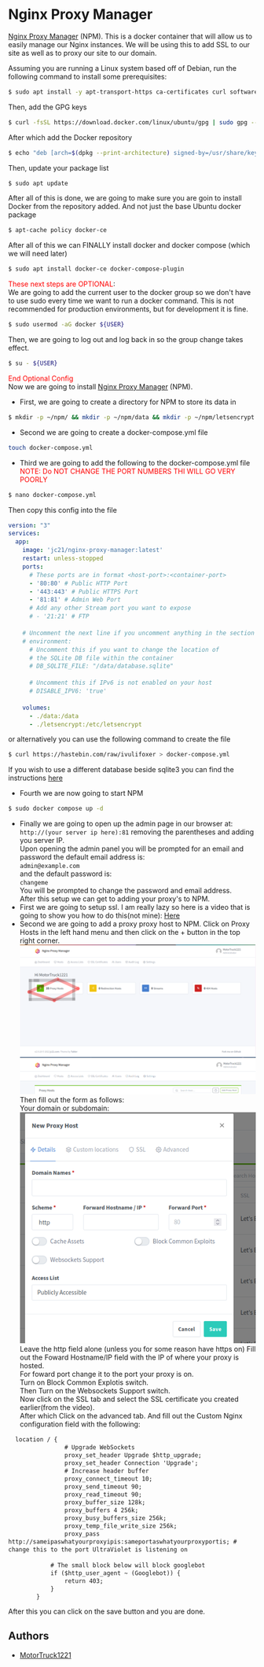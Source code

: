 # Nginx Proxy Manager
[Nginx Proxy Manager](https://nginxproxymanager.com/) (NPM). This is a docker container that will allow us to easily manage our Nginx instances. We will be using this to add SSL to our site as well as to proxy our site to our domain.

Assuming you are running a Linux system based off of Debian, run the following command to install some prerequisites:
```sh
$ sudo apt install -y apt-transport-https ca-certificates curl software-properties-common nano curl wget
```
Then, add the GPG keys
```sh
$ curl -fsSL https://download.docker.com/linux/ubuntu/gpg | sudo gpg --dearmor -o /usr/share/keyrings/docker-archive-keyring.gpg
```
After which add the Docker repository
```sh
$ echo "deb [arch=$(dpkg --print-architecture) signed-by=/usr/share/keyrings/docker-archive-keyring.gpg] https://download.docker.com/linux/ubuntu $(lsb_release -cs) stable" | sudo tee /etc/apt/sources.list.d/docker.list > /dev/null
```
Then, update your package list
```sh
$ sudo apt update
```
After all of this is done, we are going to make sure you are goin to install Docker from the repository added. And not just the base Ubuntu docker package
```sh
$ apt-cache policy docker-ce
```
After all of this we can FINALLY install docker and docker compose (which we will need later)
```sh
$ sudo apt install docker-ce docker-compose-plugin
```
<span style="color:red">These next steps are OPTIONAL</span>:<br>
We are going to add the current user to the docker group so we don't have to use sudo every time we want to run a docker command. This is not recommended for production environments, but for development it is fine.
```sh
$ sudo usermod -aG docker ${USER}
```
Then, we are going to log out and log back in so the group change takes effect.
```sh
$ su - ${USER}
```
<span style="color:red">End Optional Config</span><br>
Now we are going to install [Nginx Proxy Manager](https://nginxproxymanager.com/) (NPM).
- First, we are going to create a directory for NPM to store its data in
```sh
$ mkdir -p ~/npm/ && mkdir -p ~/npm/data && mkdir -p ~/npm/letsencrypt && cd ~/npm/
```
- Second we are going to create a docker-compose.yml file
```sh
touch docker-compose.yml
```
- Third we are going to add the following to the docker-compose.yml file <span style="color:red">NOTE: Do NOT CHANGE THE PORT NUMBERS THI WILL GO VERY POORLY</span><br>
```sh 
$ nano docker-compose.yml
```
Then copy this config into the file
```yml
version: "3"
services:
  app:
    image: 'jc21/nginx-proxy-manager:latest'
    restart: unless-stopped
    ports:
      # These ports are in format <host-port>:<container-port>
      - '80:80' # Public HTTP Port
      - '443:443' # Public HTTPS Port
      - '81:81' # Admin Web Port
      # Add any other Stream port you want to expose
      # - '21:21' # FTP

    # Uncomment the next line if you uncomment anything in the section
    # environment:
      # Uncomment this if you want to change the location of 
      # the SQLite DB file within the container
      # DB_SQLITE_FILE: "/data/database.sqlite"

      # Uncomment this if IPv6 is not enabled on your host
      # DISABLE_IPV6: 'true'

    volumes:
      - ./data:/data
      - ./letsencrypt:/etc/letsencrypt
```
or alternatively you can use the following command to create the file
```sh
$ curl https://hastebin.com/raw/ivulifoxer > docker-compose.yml
```
If you wish to use a different database beside sqlite3 you can find the instructions [here](https://nginxproxymanager.com/setup/#using-mysql-mariadb-database)
- Fourth we are now going to start NPM
```sh
$ sudo docker compose up -d
```
- Finally we are going to open up the admin page in our browser at: `http://(your server ip here):81` removing the parentheses and adding you server IP. <br>
 Upon opening the admin panel you will be prompted for an email and password the default email address is: <br> `admin@example.com` <br> and the default password is: <br>
 `changeme` <br>
 You will be prompted to change the password and email address. <br>
 After this setup we can get to adding your proxy's to NPM.
 - First we are going to setup ssl. I am really lazy so here is a video that is going to show you how to do this(not mine): [Here](https://youtu.be/rj7DZdWMK2k)
  - Second we are going to add a proxy proxy host to NPM.
  Click on Proxy Hosts in the left hand menu and then click on the + button in the top right corner. <br>
  ![Proxy Hosts](TNproxhosts.png)
  ![Proxy Hosts](TNaddproxhosts.png)
  Then fill out the form as follows: <br>
  Your domain or subdomain: <br>
  ![Proxy Hosts form](TNproxform.png)
  Leave the http field alone (unless you for some reason have https on)
  Fill out the Foward Hostname/IP field with the IP of where your proxy is hosted. <br>
  For foward port change it to the port your proxy is on. <br>
  Turn on Block Common Explotis switch. <br>
  Then Turn on the Websockets Support switch. <br>
  Now click on the SSL tab and select the SSL certificate you created earlier(from the video). <br>
  After which Click on the advanced tab. And fill out the Custom Nginx configuration field with the following: <br>
```nginx
  location / { 
                # Upgrade WebSockets
                proxy_set_header Upgrade $http_upgrade;
                proxy_set_header Connection 'Upgrade';
                # Increase header buffer
                proxy_connect_timeout 10; 
                proxy_send_timeout 90; 
                proxy_read_timeout 90; 
                proxy_buffer_size 128k;
                proxy_buffers 4 256k;
                proxy_busy_buffers_size 256k;
                proxy_temp_file_write_size 256k;
                proxy_pass http://sameipaswhatyourproxyipis:sameportaswhatyourproxyportis; # change this to the port UltraViolet is listening on

            # The small block below will block googlebot
            if ($http_user_agent ~ (Googlebot)) {
                return 403;
            }
        }
```
After this you can click on the save button and you are done. <br>

## Authors
- [MotorTruck1221](https://github.com/motortruck1221)
